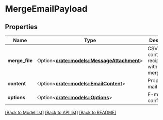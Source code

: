 # MergeEmailPayload

## Properties

Name | Type | Description | Notes
------------ | ------------- | ------------- | -------------
**merge_file** | Option<[**crate::models::MessageAttachment**](MessageAttachment.md)> | CSV file containing recipients with optional merge fields | [optional]
**content** | Option<[**crate::models::EmailContent**](EmailContent.md)> | Proper e-mail content | [optional]
**options** | Option<[**crate::models::Options**](Options.md)> | E-mail configuration | [optional]

[[Back to Model list]](../README.md#documentation-for-models) [[Back to API list]](../README.md#documentation-for-api-endpoints) [[Back to README]](../README.md)


